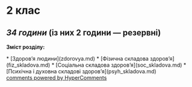 <div id="hypercomments_widget" class="js-hypercomments-widget invisible"></div>

2 клас
=============================================
## <i>34 години</i> (із них 2 години — резервні)

<p><b>Зміст розділу:</b></p>
* [Здоров’я людини](zdorovya.md)
* [Фізична складова здоров’я](fiz_skladova.md)
* [Соціальна складова здоров’я](soc_skladova.md)
* [Психічна і духовна складові здоров’я](psyh_skladova.md)

<div class="js-hypercomments-container">
<a href="http://hypercomments.com" class="hc-link" title="comments widget">comments powered by HyperComments</a>
</div>